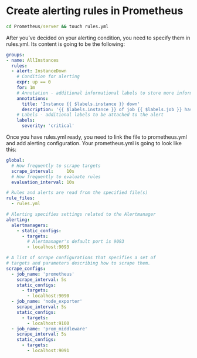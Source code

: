 # Create alerting rules in Prometheus

```cmd
cd Prometheus/server && touch rules.yml
```

After you’ve decided on your alerting condition, you need to specify them in rules.yml. Its content is going to be the following:

```yml
groups:
- name: AllInstances
  rules:
  - alert: InstanceDown
    # Condition for alerting
    expr: up == 0
    for: 1m
    # Annotation - additional informational labels to store more information
    annotations:
      title: 'Instance {{ $labels.instance }} down'
      description: '{{ $labels.instance }} of job {{ $labels.job }} has been down for more than 1 minute.'
    # Labels - additional labels to be attached to the alert
    labels:
      severity: 'critical'
```

Once you have rules.yml ready, you need to link the file to prometheus.yml and add alerting configuration. Your prometheus.yml is going to look like this:

```yml
global:
  # How frequently to scrape targets
  scrape_interval:     10s
  # How frequently to evaluate rules
  evaluation_interval: 10s

# Rules and alerts are read from the specified file(s)
rule_files:
  - rules.yml

# Alerting specifies settings related to the Alertmanager
alerting:
  alertmanagers:
    - static_configs:
      - targets:
        # Alertmanager's default port is 9093
        - localhost:9093

# A list of scrape configurations that specifies a set of
# targets and parameters describing how to scrape them.
scrape_configs:
  - job_name: 'prometheus'
    scrape_interval: 5s
    static_configs:
      - targets:
        - localhost:9090
  - job_name: 'node_exporter'
    scrape_interval: 5s
    static_configs:
      - targets:
        - localhost:9100
  - job_name: 'prom_middleware'
    scrape_interval: 5s
    static_configs:
      - targets:
        - localhost:9091
```
